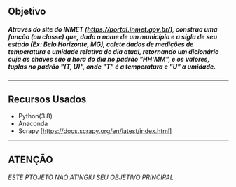 ## Objetivo
##### Através do site do INMET (https://portal.inmet.gov.br/), construa uma função (ou classe) que, dado o nome de um município e a sigla de seu estado (Ex: Belo Horizonte, MG), colete dados de medições de temperatura e umidade relativa do dia atual, retornando um dicionário cuja as chaves são a hora do dia no padrão "HH:MM", e os valores, tuplas no padrão "(T, U)", onde "T" é a temperatura e "U" a umidade.
--------------------------------------------------------------------------
## Recursos Usados
  - Python(3.8)
  - Anaconda
  - Scrapy [https://docs.scrapy.org/en/latest/index.html]
  
----------------------------------------------------------------------------
## ATENÇÃO
###### *ESTE PTOJETO NÃO ATINGIU SEU OBJETIVO PRINCIPAL*
